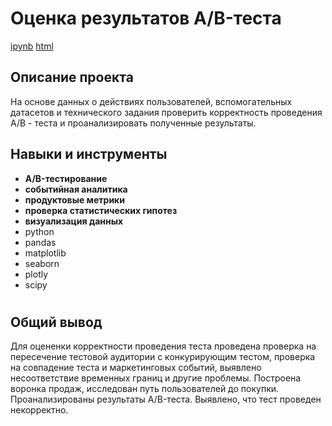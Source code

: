 # Оценка результатов A/B-теста

<a id="myhref" href="https://github.com/olgakozlova92/Portfolio/blob/main/AB_testing/P13_ab.ipynb">ipynb</a> <a id="myhref" href="https://github.com/olgakozlova92/Portfolio/blob/main/AB_testing/P13_ab.html">html</a>

## Описание проекта

На основе данных о действиях пользователей, вспомогательных датасетов и технического задания проверить корректность проведения A/B - теста и проанализировать полученные результаты.

## Навыки и инструменты

- **A/B-тестирование**
- **событийная аналитика**
- **продуктовые метрики**
- **проверка статистических гипотез**
- **визуализация данных**
- python
- pandas
- matplotlib
- seaborn
- plotly
- scipy


#

## Общий вывод

Для оцененки корректности проведения теста проведена проверка на пересечение тестовой аудитории с конкурирующим тестом, проверка на совпадение теста и маркетинговых событий, выявлено несоответствие временных границ и другие проблемы. Построена воронка продаж, исследован путь пользователей до покупки. Проанализированы результаты A/B-теста. Выявлено, что тест проведен некорректно.


